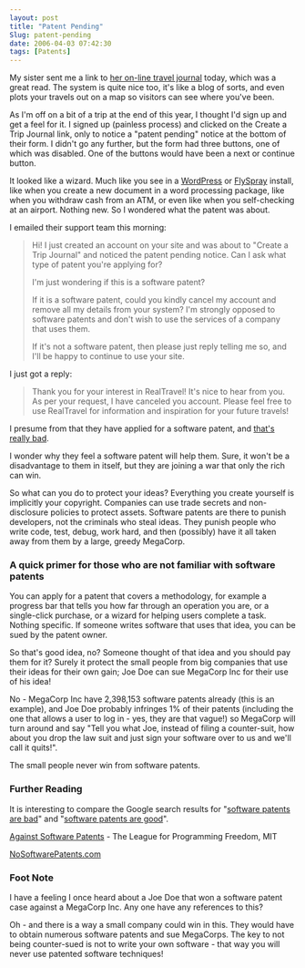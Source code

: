 ```yaml
---
layout: post
title: "Patent Pending"
Slug: patent-pending
date: 2006-04-03 07:42:30
tags: [Patents]
---
```

My sister sent me a link to [her on-line travel journal](http://realtravel.com/member-m1168534-Vix.html) today, which was a great read. The system is quite nice too, it's like a blog of sorts, and even plots your travels out on a map so visitors can see where you've been.

As I'm off on a bit of a trip at the end of this year, I thought I'd sign up and get a feel for it. I signed up (painless process) and clicked on the Create a Trip Journal link, only to notice a "patent pending" notice at the bottom of their form. I didn't go any further, but the form had three buttons, one of which was disabled. One of the buttons would have been a next or continue button.

It looked like a wizard. Much like you see in a [WordPress](http://wordpress.org/) or [FlySpray](http://flyspray.rocks.cc/) install, like when you create a new document in a word processing package, like when you withdraw cash from an ATM, or even like when you self-checking at an airport. Nothing new. So I wondered what the patent was about.

I emailed their support team this morning:

> Hi! I just created an account on your site and was about to "Create a Trip Journal" and noticed the patent pending notice. Can I ask what type of patent you're applying for?
> 
> I'm just wondering if this is a software patent?
> 
> If it is a software patent, could you kindly cancel my account and remove all my details from your system? I'm strongly opposed to software patents and don't wish to use the services of a company that uses them.
> 
> If it's not a software patent, then please just reply telling me so, and I'll be happy to continue to use your site.

I just got a reply:

> Thank you for your interest in RealTravel! It's nice to hear from you. As per your request, I have canceled you account. Please feel free to use RealTravel for information and inspiration for your future travels!

I presume from that they have applied for a software patent, and [that's really bad](http://www.nosoftwarepatents.com/en/m/basics/index.html).

I wonder why they feel a software patent will help them. Sure, it won't be a disadvantage to them in itself, but they are joining a war that only the rich can win.

So what can you do to protect your ideas? Everything you create yourself is implicitly your copyright. Companies can use trade secrets and non-disclosure policies to protect assets. Software patents are there to punish developers, not the criminals who steal ideas. They punish people who write code, test, debug, work hard, and then (possibly) have it all taken away from them by a large, greedy MegaCorp.

### A quick primer for those who are not familiar with software patents

You can apply for a patent that covers a methodology, for example a progress bar that tells you how far through an operation you are, or a single-click purchase, or a wizard for helping users complete a task. Nothing specific. If someone writes software that uses that idea, you can be sued by the patent owner.

So that's good idea, no? Someone thought of that idea and you should pay them for it? Surely it protect the small people from big companies that use their ideas for their own gain; Joe Doe can sue MegaCorp Inc for their use of his idea!

No - MegaCorp Inc have 2,398,153 software patents already (this is an example), and Joe Doe probably infringes 1% of their patents (including the one that allows a user to log in - yes, they are that vague!) so MegaCorp will turn around and say "Tell you what Joe, instead of filing a counter-suit, how about you drop the law suit and just sign your software over to us and we'll call it quits!".

The small people never win from software patents.

### Further Reading

It is interesting to compare the Google search results for "[software patents are bad](http://www.google.com.au/search?q=software+patents+are+bad)" and "[software patents are good](http://www.google.com.au/search?q=software+patents+are+good)".

[Against Software Patents](http://lpf.ai.mit.edu/Patents/against-software-patents.html) - The League for Programming Freedom, MIT

[NoSoftwarePatents.com](http://www.nosoftwarepatents.com/en/m/intro/index.html)

### Foot Note

I have a feeling I once heard about a Joe Doe that won a software patent case against a MegaCorp Inc. Any one have any references to this?

Oh - and there is a way a small company could win in this. They would have to obtain numerous software patents and sue MegaCorps. The key to not being counter-sued is not to write your own software - that way you will never use patented software techniques!
